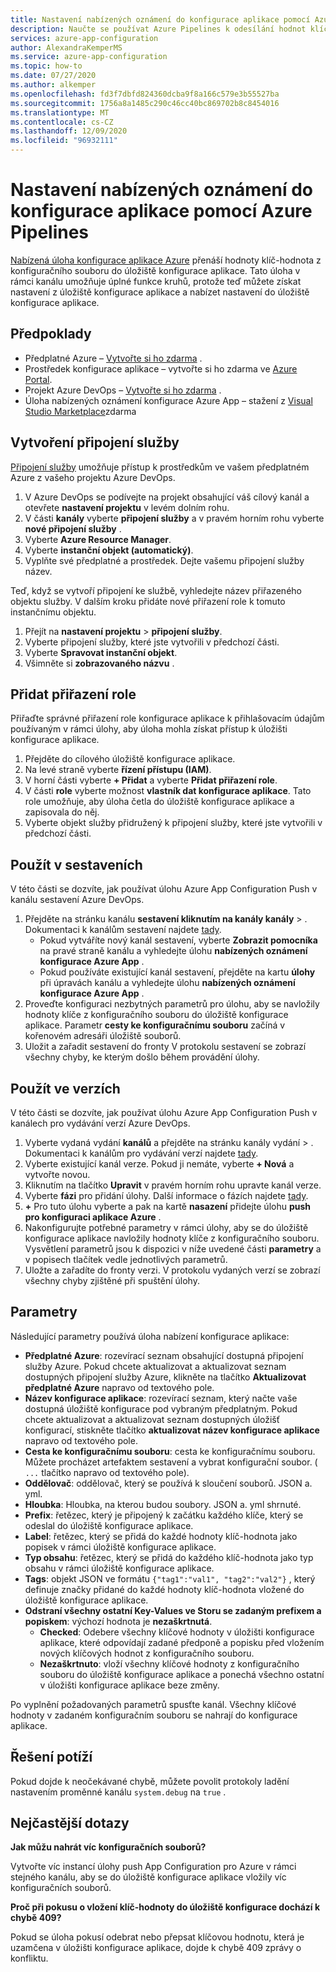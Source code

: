 ```yaml
---
title: Nastavení nabízených oznámení do konfigurace aplikace pomocí Azure Pipelines
description: Naučte se používat Azure Pipelines k odesílání hodnot klíč-hodnota do úložiště konfigurace aplikace.
services: azure-app-configuration
author: AlexandraKemperMS
ms.service: azure-app-configuration
ms.topic: how-to
ms.date: 07/27/2020
ms.author: alkemper
ms.openlocfilehash: fd3f7dbfd824360dcba9f8a166c579e3b55527ba
ms.sourcegitcommit: 1756a8a1485c290c46cc40bc869702b8c8454016
ms.translationtype: MT
ms.contentlocale: cs-CZ
ms.lasthandoff: 12/09/2020
ms.locfileid: "96932111"
---
```

# <a name="push-settings-to-app-configuration-with-azure-pipelines"></a>Nastavení nabízených oznámení do konfigurace aplikace pomocí Azure Pipelines

[Nabízená úloha konfigurace aplikace Azure](https://marketplace.visualstudio.com/items?itemName=AzureAppConfiguration.azure-app-configuration-task-push) přenáší hodnoty klíč-hodnota z konfiguračního souboru do úložiště konfigurace aplikace. Tato úloha v rámci kanálu umožňuje úplné funkce kruhů, protože teď můžete získat nastavení z úložiště konfigurace aplikace a nabízet nastavení do úložiště konfigurace aplikace.

## <a name="prerequisites"></a>Předpoklady

- Předplatné Azure – [Vytvořte si ho zdarma](https://azure.microsoft.com/free/) .
- Prostředek konfigurace aplikace – vytvořte si ho zdarma ve [Azure Portal](https://portal.azure.com).
- Projekt Azure DevOps – [Vytvořte si ho zdarma](https://go.microsoft.com/fwlink/?LinkId=2014881) .
- Úloha nabízených oznámení konfigurace Azure App – stažení z [Visual Studio Marketplace](https://marketplace.visualstudio.com/items?itemName=AzureAppConfiguration.azure-app-configuration-task-push)zdarma

## <a name="create-a-service-connection"></a>Vytvoření připojení služby

[Připojení služby](/azure/devops/pipelines/library/service-endpoints) umožňuje přístup k prostředkům ve vašem předplatném Azure z vašeho projektu Azure DevOps.

1. V Azure DevOps se podívejte na projekt obsahující váš cílový kanál a otevřete **nastavení projektu** v levém dolním rohu.
1. V části **kanály** vyberte **připojení služby** a v pravém horním rohu vyberte **nové připojení služby** .
1. Vyberte **Azure Resource Manager**.
1. Vyberte **instanční objekt (automatický)**.
1. Vyplňte své předplatné a prostředek. Dejte vašemu připojení služby název.

Teď, když se vytvoří připojení ke službě, vyhledejte název přiřazeného objektu služby. V dalším kroku přidáte nové přiřazení role k tomuto instančnímu objektu.

1. Přejít na **nastavení projektu**  >  **připojení služby**.
1. Vyberte připojení služby, které jste vytvořili v předchozí části.
1. Vyberte **Spravovat instanční objekt**.
1. Všimněte si **zobrazovaného názvu** .

## <a name="add-role-assignment"></a>Přidat přiřazení role

Přiřaďte správné přiřazení role konfigurace aplikace k přihlašovacím údajům používaným v rámci úlohy, aby úloha mohla získat přístup k úložišti konfigurace aplikace.

1. Přejděte do cílového úložiště konfigurace aplikace. 
1. Na levé straně vyberte **řízení přístupu (IAM)**.
1. V horní části vyberte **+ Přidat** a vyberte **Přidat přiřazení role**.
1. V části **role** vyberte možnost **vlastník dat konfigurace aplikace**. Tato role umožňuje, aby úloha četla do úložiště konfigurace aplikace a zapisovala do něj. 
1. Vyberte objekt služby přidružený k připojení služby, které jste vytvořili v předchozí části.
  
## <a name="use-in-builds"></a>Použít v sestaveních

V této části se dozvíte, jak používat úlohu Azure App Configuration Push v kanálu sestavení Azure DevOps.

1. Přejděte na stránku kanálu **sestavení kliknutím na kanály kanály**  >  . Dokumentaci k kanálům sestavení najdete [tady](/azure/devops/pipelines/create-first-pipeline?tabs=tfs-2018-2&view=azure-devops).
      - Pokud vytváříte nový kanál sestavení, vyberte **Zobrazit pomocníka** na pravé straně kanálu a vyhledejte úlohu **nabízených oznámení konfigurace Azure App** .
      - Pokud používáte existující kanál sestavení, přejděte na kartu **úlohy** při úpravách kanálu a vyhledejte úlohu **nabízených oznámení konfigurace Azure App** .
2. Proveďte konfiguraci nezbytných parametrů pro úlohu, aby se navložily hodnoty klíče z konfiguračního souboru do úložiště konfigurace aplikace. Parametr **cesty ke konfiguračnímu souboru** začíná v kořenovém adresáři úložiště souborů.
3. Uložit a zařadit sestavení do fronty V protokolu sestavení se zobrazí všechny chyby, ke kterým došlo během provádění úlohy.

## <a name="use-in-releases"></a>Použít ve verzích

V této části se dozvíte, jak používat úlohu Azure App Configuration Push v kanálech pro vydávání verzí Azure DevOps.

1. Vyberte vydaná vydání **kanálů** a přejděte na stránku kanály vydání  >  . Dokumentaci k kanálům pro vydávání verzí najdete [tady](/azure/devops/pipelines/release?view=azure-devops).
1. Vyberte existující kanál verze. Pokud ji nemáte, vyberte **+ Nová** a vytvořte novou.
1. Kliknutím na tlačítko **Upravit** v pravém horním rohu upravte kanál verze.
1. Vyberte **fázi** pro přidání úlohy. Další informace o fázích najdete [tady](/azure/devops/pipelines/release/environments?view=azure-devops).
1. **+** Pro tuto úlohu vyberte a pak na kartě **nasazení** přidejte úlohu **push pro konfiguraci aplikace Azure** .
1. Nakonfigurujte potřebné parametry v rámci úlohy, aby se do úložiště konfigurace aplikace navložily hodnoty klíče z konfiguračního souboru. Vysvětlení parametrů jsou k dispozici v níže uvedené části **parametry** a v popisech tlačítek vedle jednotlivých parametrů.
1. Uložte a zařadíte do fronty verzi. V protokolu vydaných verzí se zobrazí všechny chyby zjištěné při spuštění úlohy.

## <a name="parameters"></a>Parametry

Následující parametry používá úloha nabízení konfigurace aplikace:

- **Předplatné Azure**: rozevírací seznam obsahující dostupná připojení služby Azure. Pokud chcete aktualizovat a aktualizovat seznam dostupných připojení služby Azure, klikněte na tlačítko **Aktualizovat předplatné Azure** napravo od textového pole.
- **Název konfigurace aplikace**: rozevírací seznam, který načte vaše dostupná úložiště konfigurace pod vybraným předplatným. Pokud chcete aktualizovat a aktualizovat seznam dostupných úložišť konfigurací, stiskněte tlačítko **aktualizovat název konfigurace aplikace** napravo od textového pole.
- **Cesta ke konfiguračnímu souboru**: cesta ke konfiguračnímu souboru. Můžete procházet artefaktem sestavení a vybrat konfigurační soubor. ( `...` tlačítko napravo od textového pole).
- **Oddělovač**: oddělovač, který se používá k sloučení souborů. JSON a. yml.
- **Hloubka**: Hloubka, na kterou budou soubory. JSON a. yml shrnuté.
- **Prefix**: řetězec, který je připojený k začátku každého klíče, který se odeslal do úložiště konfigurace aplikace.
- **Label**: řetězec, který se přidá do každé hodnoty klíč-hodnota jako popisek v rámci úložiště konfigurace aplikace.
- **Typ obsahu**: řetězec, který se přidá do každého klíč-hodnota jako typ obsahu v rámci úložiště konfigurace aplikace.
- **Tags**: objekt JSON ve formátu `{"tag1":"val1", "tag2":"val2"}` , který definuje značky přidané do každé hodnoty klíč-hodnota vložené do úložiště konfigurace aplikace.
- **Odstraní všechny ostatní Key-Values ve Storu se zadaným prefixem a popiskem**: výchozí hodnota je **nezaškrtnutá**.
  - **Checked**: Odebere všechny klíčové hodnoty v úložišti konfigurace aplikace, které odpovídají zadané předponě a popisku před vložením nových klíčových hodnot z konfiguračního souboru.
  - **Nezaškrtnuto**: vloží všechny klíčové hodnoty z konfiguračního souboru do úložiště konfigurace aplikace a ponechá všechno ostatní v úložišti konfigurace aplikace beze změny.

Po vyplnění požadovaných parametrů spusťte kanál. Všechny klíčové hodnoty v zadaném konfiguračním souboru se nahrají do konfigurace aplikace.

## <a name="troubleshooting"></a>Řešení potíží

Pokud dojde k neočekávané chybě, můžete povolit protokoly ladění nastavením proměnné kanálu `system.debug` na `true` .

## <a name="faq"></a>Nejčastější dotazy

**Jak můžu nahrát víc konfiguračních souborů?**

Vytvořte víc instancí úlohy push App Configuration pro Azure v rámci stejného kanálu, aby se do úložiště konfigurace aplikace vložily víc konfiguračních souborů.

**Proč při pokusu o vložení klíč-hodnoty do úložiště konfigurace dochází k chybě 409?**

Pokud se úloha pokusí odebrat nebo přepsat klíčovou hodnotu, která je uzamčena v úložišti konfigurace aplikace, dojde k chybě 409 zprávy o konfliktu.
